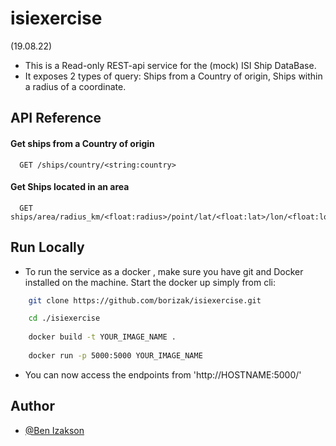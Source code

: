 # isiexercise 
(19.08.22)

- This is a Read-only REST-api service for the (mock) ISI Ship DataBase.
- It exposes 2 types of query: 
      Ships from a Country of origin, 
      Ships within a radius of a coordinate.


## API Reference

#### Get ships from a Country of origin

```http
  GET /ships/country/<string:country>
```

#### Get Ships located in an area

```http
  GET ships/area/radius_km/<float:radius>/point/lat/<float:lat>/lon/<float:lon>/
```


## Run Locally

- To run the service as a docker ,
make sure you have git and Docker installed on the machine.
Start the docker up simply from cli:


```bash
    git clone https://github.com/borizak/isiexercise.git

    cd ./isiexercise
    
    docker build -t YOUR_IMAGE_NAME .
    
    docker run -p 5000:5000 YOUR_IMAGE_NAME 
```

- You can now access the endpoints from 'http://HOSTNAME:5000/'



## Author

- [@Ben Izakson](https://github.com/borizak)


